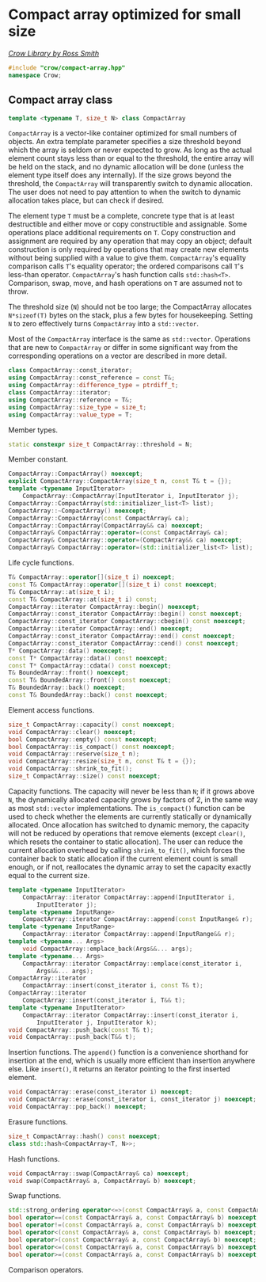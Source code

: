 # Compact array optimized for small size

_[Crow Library by Ross Smith](index.html)_

```c++
#include "crow/compact-array.hpp"
namespace Crow;
```

## Compact array class

```c++
template <typename T, size_t N> class CompactArray
```

`CompactArray` is a vector-like container optimized for small numbers of
objects. An extra template parameter specifies a size threshold beyond which
the array is seldom or never expected to grow. As long as the actual element
count stays less than or equal to the threshold, the entire array will be
held on the stack, and no dynamic allocation will be done (unless the element
type itself does any internally). If the size grows beyond the threshold, the
`CompactArray` will transparently switch to dynamic allocation. The user does
not need to pay attention to when the switch to dynamic allocation takes
place, but can check if desired.

The element type `T` must be a complete, concrete type that is at least
destructible and either move or copy constructible and assignable. Some
operations place additional requirements on `T`. Copy construction and
assignment are required by any operation that may copy an object; default
construction is only required by operations that may create new elements
without being supplied with a value to give them. `CompactArray`'s equality
comparison calls `T`'s equality operator; the ordered comparisons call `T`'s
less-than operator. `CompactArray`'s hash function calls `std::hash<T>`.
Comparison, swap, move, and hash operations on `T` are assumed not to throw.

The threshold size (`N`) should not be too large; the CompactArray allocates
`N*sizeof(T)` bytes on the stack, plus a few bytes for housekeeping. Setting
`N` to zero effectively turns `CompactArray` into a `std::vector`.

Most of the `CompactArray` interface is the same as `std::vector`. Operations
that are new to `CompactArray` or differ in some significant way from the
corresponding operations on a vector are described in more detail.

```c++
class CompactArray::const_iterator;
using CompactArray::const_reference = const T&;
using CompactArray::difference_type = ptrdiff_t;
class CompactArray::iterator;
using CompactArray::reference = T&;
using CompactArray::size_type = size_t;
using CompactArray::value_type = T;
```

Member types.

```c++
static constexpr size_t CompactArray::threshold = N;
```

Member constant.

```c++
CompactArray::CompactArray() noexcept;
explicit CompactArray::CompactArray(size_t n, const T& t = {});
template <typename InputIterator>
    CompactArray::CompactArray(InputIterator i, InputIterator j);
CompactArray::CompactArray(std::initializer_list<T> list);
CompactArray::~CompactArray() noexcept;
CompactArray::CompactArray(const CompactArray& ca);
CompactArray::CompactArray(CompactArray&& ca) noexcept;
CompactArray& CompactArray::operator=(const CompactArray& ca);
CompactArray& CompactArray::operator=(CompactArray&& ca) noexcept;
CompactArray& CompactArray::operator=(std::initializer_list<T> list);
```

Life cycle functions.

```c++
T& CompactArray::operator[](size_t i) noexcept;
const T& CompactArray::operator[](size_t i) const noexcept;
T& CompactArray::at(size_t i);
const T& CompactArray::at(size_t i) const;
CompactArray::iterator CompactArray::begin() noexcept;
CompactArray::const_iterator CompactArray::begin() const noexcept;
CompactArray::const_iterator CompactArray::cbegin() const noexcept;
CompactArray::iterator CompactArray::end() noexcept;
CompactArray::const_iterator CompactArray::end() const noexcept;
CompactArray::const_iterator CompactArray::cend() const noexcept;
T* CompactArray::data() noexcept;
const T* CompactArray::data() const noexcept;
const T* CompactArray::cdata() const noexcept;
T& BoundedArray::front() noexcept;
const T& BoundedArray::front() const noexcept;
T& BoundedArray::back() noexcept;
const T& BoundedArray::back() const noexcept;
```

Element access functions.

```c++
size_t CompactArray::capacity() const noexcept;
void CompactArray::clear() noexcept;
bool CompactArray::empty() const noexcept;
bool CompactArray::is_compact() const noexcept;
void CompactArray::reserve(size_t n);
void CompactArray::resize(size_t n, const T& t = {});
void CompactArray::shrink_to_fit();
size_t CompactArray::size() const noexcept;
```

Capacity functions. The capacity will never be less than `N`; if it grows
above `N`, the dynamically allocated capacity grows by factors of 2, in the
same way as most `std::vector` implementations. The `is_compact()` function
can be used to check whether the elements are currently statically or
dynamically allocated. Once allocation has switched to dynamic memory, the
capacity will not be reduced by operations that remove elements (except
`clear()`, which resets the container to static allocation). The user can
reduce the current allocation overhead by calling `shrink_to_fit()`, which
forces the container back to static allocation if the current element count is
small enough, or if not, reallocates the dynamic array to set the capacity
exactly equal to the current size.

```c++
template <typename InputIterator>
    CompactArray::iterator CompactArray::append(InputIterator i,
        InputIterator j);
template <typename InputRange>
    CompactArray::iterator CompactArray::append(const InputRange& r);
template <typename InputRange>
    CompactArray::iterator CompactArray::append(InputRange&& r);
template <typename... Args>
    void CompactArray::emplace_back(Args&&... args);
template <typename... Args>
    CompactArray::iterator CompactArray::emplace(const_iterator i,
        Args&&... args);
CompactArray::iterator
    CompactArray::insert(const_iterator i, const T& t);
CompactArray::iterator
    CompactArray::insert(const_iterator i, T&& t);
template <typename InputIterator>
    CompactArray::iterator CompactArray::insert(const_iterator i,
        InputIterator j, InputIterator k);
void CompactArray::push_back(const T& t);
void CompactArray::push_back(T&& t);
```

Insertion functions. The `append()` function is a convenience shorthand for
insertion at the end, which is usually more efficient than insertion anywhere
else. Like `insert()`, it returns an iterator pointing to the first inserted
element.

```c++
void CompactArray::erase(const_iterator i) noexcept;
void CompactArray::erase(const_iterator i, const_iterator j) noexcept;
void CompactArray::pop_back() noexcept;
```

Erasure functions.

```c++
size_t CompactArray::hash() const noexcept;
class std::hash<CompactArray<T, N>>;
```

Hash functions.

```c++
void CompactArray::swap(CompactArray& ca) noexcept;
void swap(CompactArray& a, CompactArray& b) noexcept;
```

Swap functions.

```c++
std::strong_ordering operator<=>(const CompactArray& a, const CompactArray& b) noexcept;
bool operator==(const CompactArray& a, const CompactArray& b) noexcept;
bool operator!=(const CompactArray& a, const CompactArray& b) noexcept;
bool operator<(const CompactArray& a, const CompactArray& b) noexcept;
bool operator>(const CompactArray& a, const CompactArray& b) noexcept;
bool operator<=(const CompactArray& a, const CompactArray& b) noexcept;
bool operator>=(const CompactArray& a, const CompactArray& b) noexcept;
```

Comparison operators.
